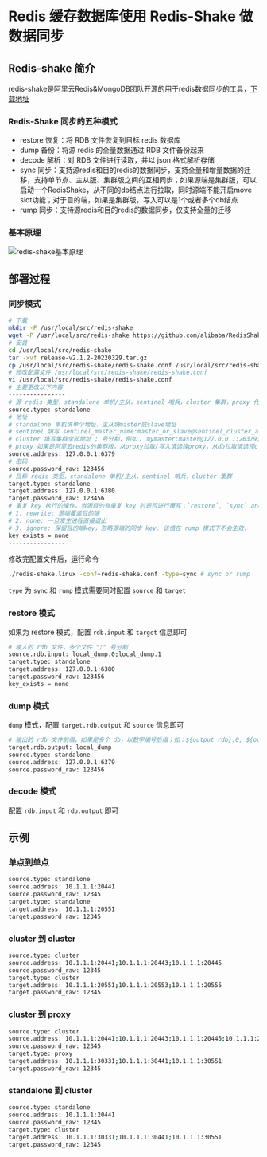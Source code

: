 # Redis 缓存数据库使用 Redis-Shake 做数据同步

## Redis-shake 简介

redis-shake是阿里云Redis&MongoDB团队开源的用于redis数据同步的工具，[下载地址](https://github.com/alibaba/RedisShake/releases)

### Redis-Shake 同步的五种模式
- restore 恢复：将 RDB 文件恢复到目标 redis 数据库
- dump 备份：将源 redis 的全量数据通过 RDB 文件备份起来
- decode 解析：对 RDB 文件进行读取，并以 json 格式解析存储
- sync 同步：支持源redis和目的redis的数据同步，支持全量和增量数据的迁移，支持单节点、主从版、集群版之间的互相同步；如果源端是集群版，可以启动一个RedisShake，从不同的db结点进行拉取，同时源端不能开启move slot功能；对于目的端，如果是集群版，写入可以是1个或者多个db结点
- rump 同步：支持源redis和目的redis的数据同步，仅支持全量的迁移

### 基本原理
![redis-shake基本原理](https://gallery-lsky.silentmo.cn/i_blog/2025/01//Redis-shake-model.png)

## 部署过程
### 同步模式
```bash
# 下载
mkdir -P /usr/local/src/redis-shake
wget -P /usr/local/src/redis-shake https://github.com/alibaba/RedisShake/releases/download/release-v2.1.2-20220329/release-v2.1.2-20220329.tar.gz
# 安装
cd /usr/local/src/redis-shake
tar -xvf release-v2.1.2-20220329.tar.gz
cp /usr/local/src/redis-shake/redis-shake.conf /usr/local/src/redis-shake/redis-shake.conf.backup
# 修改配置文件 /usr/local/src/redis-shake/redis-shake.conf
vi /usr/local/src/redis-shake/redis-shake.conf
# 主要更改以下内容
----------------
# 源 redis 类型，standalone 单机/主从，sentinel 哨兵，cluster 集群，proxy 代理 (只用于rump)
source.type: standalone
# 地址 
# standalone 单机填单个地址，主从填master或slave地址
# sentinel 填写 sentinel_master_name:master_or_slave@sentinel_cluster_address.sentinel_master_name
# cluster 填写集群全部地址 ; 号分割，例如： mymaster:master@127.0.0.1:26379;127.0.0.1:26380
# proxy 如果是阿里云redis的集群版，从proxy拉取/写入请选择proxy，从db拉取请选择cluster。正常cluster到cluster同步源端请选择cluster模式，proxy模式目前只用于 rump
source.address: 127.0.0.1:6379
# 密码
source.password_raw: 123456
# 目标 redis 类型，standalone 单机/主从，sentinel 哨兵，cluster 集群
target.type: standalone
target.address: 127.0.0.1:6380
target.password_raw: 123456
# 重复 key 执行的操作，当源目的有重复 key 时是否进行覆写；`restore`, `sync` and `rump`.
# 1. rewrite: 源端覆盖目的端
# 2. none: 一旦发生进程直接退出
# 3. ignore: 保留目的端key，忽略源端的同步 key. 该值在 rump 模式下不会生效.
key_exists = none
----------------
```

修改完配置文件后，运行命令
```bash
./redis-shake.linux -conf=redis-shake.conf -type=sync # sync or rump
```

`type` 为 `sync` 和 `rump` 模式需要同时配置 `source` 和 `target`

### restore 模式

如果为 restore 模式，配置 `rdb.input` 和 `target` 信息即可

```bash
# 输入的 rdb 文件，多个文件 ";" 号分割
source.rdb.input: local_dump.0;local_dump.1
target.type: standalone
target.address: 127.0.0.1:6380
target.password_raw: 123456
key_exists = none
```

### dump 模式

`dump` 模式，配置 `target.rdb.output` 和 `source` 信息即可

```bash
# 输出的 rdb 文件前缀，如果是多个 db，以数字编号后缀；如：${output_rdb}.0, ${output_rdb}.1, ${output_rdb}.2
target.rdb.output: local_dump
source.type: standalone
source.address: 127.0.0.1:6379
source.password_raw: 123456
```

### decode 模式

配置 `rdb.input` 和 `rdb.output` 即可

## 示例

### 单点到单点

```bash
source.type: standalone
source.address: 10.1.1.1:20441
source.password_raw: 12345
target.type: standalone
target.address: 10.1.1.1:20551
target.password_raw: 12345
```
### cluster 到 cluster

```bash
source.type: cluster
source.address: 10.1.1.1:20441;10.1.1.1:20443;10.1.1.1:20445
source.password_raw: 12345
target.type: cluster
target.address: 10.1.1.1:20551;10.1.1.1:20553;10.1.1.1:20555
target.password_raw: 12345
```

### cluster 到 proxy

```bash
source.type: cluster
source.address: 10.1.1.1:20441;10.1.1.1:20443;10.1.1.1:20445;10.1.1.1:20447
source.password_raw: 12345
target.type: proxy
target.address: 10.1.1.1:30331;10.1.1.1:30441;10.1.1.1:30551
target.password_raw: 12345
```

### standalone 到 cluster

```bash
source.type: standalone
source.address: 10.1.1.1:20441
source.password_raw: 12345
target.type: cluster
target.address: 10.1.1.1:30331;10.1.1.1:30441;10.1.1.1:30551
target.password_raw: 12345
```